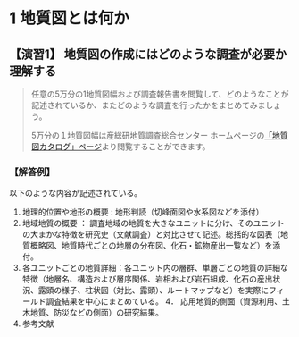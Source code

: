 # 1 地質図とは何か

## 【演習1】 地質図の作成にはどのような調査が必要か理解する  

> 任意の5万分の1地質図幅および調査報告書を閲覧して、どのようなことが記述されているか、またどのような調査を行ったかをまとめてみましょう。
> 
> 5万分の１地質図幅は産総研地質調査総合センター ホームページの[「地質図カタログ」ページ](https://www.gsj.jp/Map/JP/geology4.html)より閲覧することができます。
> 


### 【解答例】  

以下のような内容が記述されている。  

1. 地理的位置や地形の概要 : 地形判読（切峰面図や水系図などを添付）  
2. 地域地質の概要 ： 調査地域の地質を大きなユニットに分け、そのユニットの大まかな特徴を研究史（文献調査）と対比させて記述。総括的な図表（地質概略図、地質時代ごとの地層の分布図、化石・鉱物産出一覧など）を添付。
3. 各ユニットごとの地質詳細：各ユニット内の層群、単層ごとの地質の詳細な特徴（地層名、構造および層序関係、岩相および岩石組成、化石の産出状況、露頭の様子、柱状図（対比、露頭）、ルートマップなど）を実際にフィールド調査結果を中心にまとめている。
4． 応用地質的側面（資源利用、土木地質、防災などの側面）の研究結果。
5. 参考文献 

